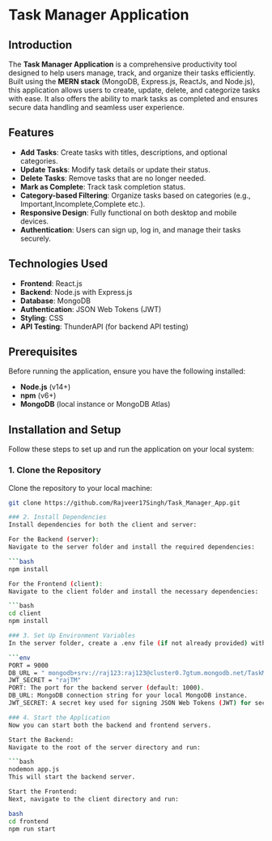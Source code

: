 # Task Manager Application

## Introduction
The **Task Manager Application** is a comprehensive productivity tool designed to help users manage, track, and organize their tasks efficiently. Built using the **MERN stack** (MongoDB, Express.js, ReactJs, and Node.js), this application allows users to create, update, delete, and categorize tasks with ease. It also offers the ability to mark tasks as completed and ensures secure data handling and seamless user experience.

## Features
- **Add Tasks**: Create tasks with titles, descriptions, and optional categories.
- **Update Tasks**: Modify task details or update their status.
- **Delete Tasks**: Remove tasks that are no longer needed.
- **Mark as Complete**: Track task completion status.
- **Category-based Filtering**: Organize tasks based on categories (e.g., Important,Incomplete,Complete etc.).
- **Responsive Design**: Fully functional on both desktop and mobile devices.
- **Authentication**: Users can sign up, log in, and manage their tasks securely.

## Technologies Used
- **Frontend**: React.js
- **Backend**: Node.js with Express.js
- **Database**: MongoDB
- **Authentication**: JSON Web Tokens (JWT)
- **Styling**: CSS
- **API Testing**: ThunderAPI (for backend API testing)

## Prerequisites
Before running the application, ensure you have the following installed:

- **Node.js** (v14+)
- **npm** (v6+)
- **MongoDB** (local instance or MongoDB Atlas)

## Installation and Setup

Follow these steps to set up and run the application on your local system:

### 1. Clone the Repository

Clone the repository to your local machine:

```bash
git clone https://github.com/Rajveer17Singh/Task_Manager_App.git

### 2. Install Dependencies
Install dependencies for both the client and server:

For the Backend (server):
Navigate to the server folder and install the required dependencies:

```bash
npm install

For the Frontend (client):
Navigate to the client folder and install the necessary dependencies:

```bash
cd client
npm install

### 3. Set Up Environment Variables
In the server folder, create a .env file (if not already provided) with the following environment variables:

```env
PORT = 9000
DB_URL = " mongodb+srv://raj123:raj123@cluster0.7gtum.mongodb.net/TaskManagerApp"
JWT_SECRET = "rajTM"
PORT: The port for the backend server (default: 1000).
DB_URL: MongoDB connection string for your local MongoDB instance.
JWT_SECRET: A secret key used for signing JSON Web Tokens (JWT) for secure user authentication.

### 4. Start the Application
Now you can start both the backend and frontend servers.

Start the Backend:
Navigate to the root of the server directory and run:

```bash
nodemon app.js
This will start the backend server.

Start the Frontend:
Next, navigate to the client directory and run:

bash
cd frontend
npm run start
